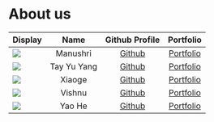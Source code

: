 # About us

| Display                                              |    Name     |              Github Profile              |               Portfolio               |
|------------------------------------------------------|:-----------:|:----------------------------------------:|:-------------------------------------:|
| ![](https://via.placeholder.com/100.png?text=Photo)  |  Manushri   | [Github](https://github.com/manushridiv) | [Portfolio](docs/team/manushridiv.md) |
| ![](https://via.placeholder.com/100.png?text=Photo)  | Tay Yu Yang |   [Github](https://github.com/tyuyang)   |     [Portfolio](team/tyuyang.md)      |
| ![](https://via.placeholder.com/100.png?text=Photo)  |   Xiaoge    |  [Github](https://github.com/xiaoge26)   |  [Portfolio](docs/team/xiaoge26.md)   |
| ![](https://via.placeholder.com/100.png?text=Photo)  |   Vishnu    | [Github](https://github.com/vishnuvk47)  | [Portfolio](docs/team/vishnuvk47.md)  |
| ![](https://via.placeholder.com/100.png?text=Photo>) |   Yao He    | [Github](https://github.com/Sherlock-YH) | [Portfolio](docs/team/Sherlock-YH.md) |